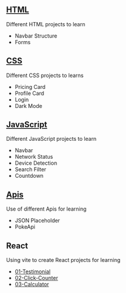 ## [HTML](/documents/html.md)

Different HTML projects to learn

- Navbar Structure
- Forms

## [CSS](/documents/css.md)

Different CSS projects to learns

- Pricing Card
- Profile Card
- Login
- Dark Mode

## [JavaScript](/documents/js.md)

Different JavaScript projects to learn

- Navbar
- Network Status
- Device Detection
- Search Filter
- Countdown

## [Apis](/documents/apis.md)

Use of different Apis for learning

- JSON Placeholder
- PokeApi

## React

Using vite to create React projects for learning

- [01-Testimonial](/react/projects/01-testimonials/)
- [02-Click-Counter](/react/projects/02-click-counter/)
- [03-Calculator](/react/projects/03-calculator/)
